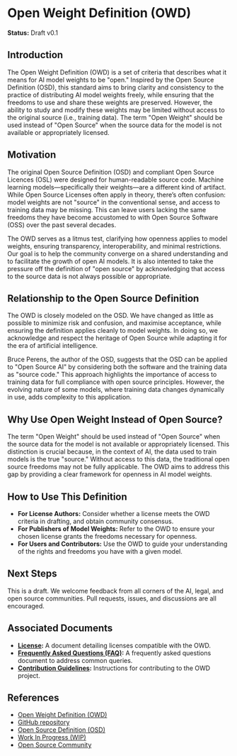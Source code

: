 # Open Weight Definition (OWD)

**Status:** Draft v0.1

## Introduction

The Open Weight Definition (OWD) is a set of criteria that describes what it means for AI model weights to be "open." Inspired by the Open Source Definition (OSD), this standard aims to bring clarity and consistency to the practice of distributing AI model weights freely, while ensuring that the freedoms to use and share these weights are preserved. However, the ability to study and modify these weights may be limited without access to the original source (i.e., training data). The term "Open Weight" should be used instead of "Open Source" when the source data for the model is not available or appropriately licensed.

## Motivation

The original Open Source Definition (OSD) and compliant Open Source Licences (OSL) were designed for human-readable source code. Machine learning models—specifically their weights—are a different kind of artifact. While Open Source Licenses often apply in theory, there’s often confusion: model weights are not "source" in the conventional sense, and access to training data may be missing. This can leave users lacking the same freedoms they have become accustomed to with Open Source Software (OSS) over the past several decades.

The OWD serves as a litmus test, clarifying how openness applies to model weights, ensuring transparency, interoperability, and minimal restrictions. Our goal is to help the community converge on a shared understanding and to facilitate the growth of open AI models. It is also intented to take the pressure off the definition of "open source" by acknowledging that access to the source data is not always possible or appropriate.

## Relationship to the Open Source Definition

The OWD is closely modeled on the OSD. We have changed as little as possible to minimize risk and confusion, and maximise acceptance, while ensuring the definition applies cleanly to model weights. In doing so, we acknowledge and respect the heritage of Open Source while adapting it for the era of artificial intelligence.

Bruce Perens, the author of the OSD, suggests that the OSD can be applied to "Open Source AI" by considering both the software and the training data as "source code." This approach highlights the importance of access to training data for full compliance with open source principles. However, the evolving nature of some models, where training data changes dynamically in use, adds complexity to this application.

## Why Use Open Weight Instead of Open Source?

The term "Open Weight" should be used instead of "Open Source" when the source data for the model is not available or appropriately licensed. This distinction is crucial because, in the context of AI, the data used to train models is the true "source." Without access to this data, the traditional open source freedoms may not be fully applicable. The OWD aims to address this gap by providing a clear framework for openness in AI model weights.

## How to Use This Definition

- **For License Authors:** Consider whether a license meets the OWD criteria in drafting, and obtain community consensus.
- **For Publishers of Model Weights:** Refer to the OWD to ensure your chosen license grants the freedoms necessary for openness.
- **For Users and Contributors:** Use the OWD to guide your understanding of the rights and freedoms you have with a given model.

## Next Steps

This is a draft. We welcome feedback from all corners of the AI, legal, and open source communities. Pull requests, issues, and discussions are all encouraged.

## Associated Documents

- **[License](LICENSE.md):** A document detailing licenses compatible with the OWD.
- **[Frequently Asked Questions (FAQ)](FAQ.md):** A frequently asked questions document to address common queries.
- **[Contribution Guidelines](CONTRIBUTING.md):** Instructions for contributing to the OWD project.

## References

- [Open Weight Definition (OWD)](https://openweight.org)
 - [GitHub repository](https://github.com/OpenWeight/Definition)
- [Open Source Definition (OSD)](https://opensourcedefinition.org)
 - [Work In Progress (WIP)](https://opensourcedefinition.org/wip)
- [Open Source Community](https://discuss.opensourcedefinition.org)
